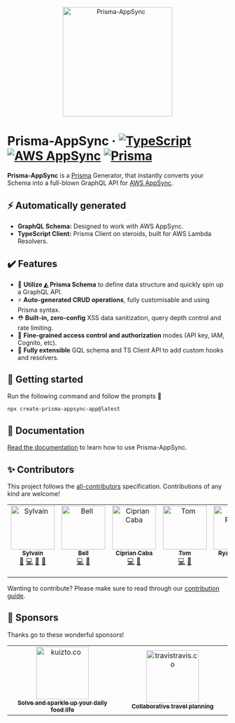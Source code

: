 <p align="center">
    <img width="250" height="250" src="https://prisma-appsync.vercel.app/logo.png" alt="Prisma-AppSync" />
</p>

# Prisma-AppSync &middot; [![TypeScript](https://img.shields.io/badge/-TypeScript-2D3748?logo=typescript&colorA=0096ff&logoColor=fff)](/packages/client/src/) [![AWS AppSync](https://img.shields.io/badge/-AWS%20AppSync-2D3748?logo=amazon-aws&colorA=EB5F05&logoColor=fff)](https://aws.amazon.com/appsync/) [![Prisma](https://img.shields.io/badge/-Prisma%20Generator-2D3748?logo=prisma&colorA=5B67D8&logoColor=fff)](https://www.prisma.io)

**Prisma-AppSync** is a [Prisma](https://www.prisma.io) Generator, that instantly converts your Schema into a full-blown GraphQL&#160;API for [AWS AppSync](https://aws.amazon.com/appsync/).

## ⚡ Automatically generated

- **GraphQL Schema:** Designed to work with AWS AppSync.
- **TypeScript Client:** Prisma Client on steroids, built for AWS Lambda Resolvers.

## ✔️ Features

- 💎 **Utilize ◭ Prisma Schema** to define data structure and quickly spin up a GraphQL API.
- ⚡️ **Auto-generated CRUD operations**, fully customisable and using Prisma syntax.
- ⛑ **Built-in, zero-config** XSS data sanitization, query depth control and rate limiting.
- 🔐 **Fine-grained access control and authorization** modes (API key, IAM, Cognito, etc).
- 🔌 **Fully extensible** GQL schema and TS Client API to add custom hooks and resolvers.

## 🚀 Getting started

Run the following command and follow the prompts 🙂

```shell
npx create-prisma-appsync-app@latest
```

## 📓 Documentation

[Read the documentation](https://prisma-appsync.vercel.app) to learn how to use Prisma-AppSync.

## ✨ Contributors

This project follows the [all-contributors](https://allcontributors.org/) specification. Contributions of any kind are welcome!

<!-- ALL-CONTRIBUTORS-LIST:START - Do not remove or modify this section -->
<!-- prettier-ignore-start -->
<!-- markdownlint-disable -->
<table>
  <tbody>
    <tr>
      <td align="center" valign="top" width="14.28%"><a href="https://sylvainsimao.fr"><img src="https://avatars.githubusercontent.com/u/4679377?v=4?s=100" width="100px;" alt="Sylvain"/><br /><sub><b>Sylvain</b></sub></a><br /><a href="#creator-maoosi" title="Creator & maintainer">🐙</a> <a href="https://github.com/maoosi/prisma-appsync/commits?author=maoosi" title="Code">💻</a> <a href="#ideas-maoosi" title="Ideas, Planning, & Feedback">🤔</a> <a href="https://github.com/maoosi/prisma-appsync/commits?author=maoosi" title="Documentation">📖</a></td>
      <td align="center" valign="top" width="14.28%"><a href="http://bell.moe"><img src="https://avatars.githubusercontent.com/u/3979239?v=4?s=100" width="100px;" alt="Bell"/><br /><sub><b>Bell</b></sub></a><br /><a href="https://github.com/maoosi/prisma-appsync/commits?author=Tenrys" title="Code">💻</a> <a href="#ideas-Tenrys" title="Ideas, Planning, & Feedback">🤔</a></td>
      <td align="center" valign="top" width="14.28%"><a href="http://www.cipriancaba.com"><img src="https://avatars.githubusercontent.com/u/695515?v=4?s=100" width="100px;" alt="Ciprian Caba"/><br /><sub><b>Ciprian Caba</b></sub></a><br /><a href="https://github.com/maoosi/prisma-appsync/commits?author=cipriancaba" title="Code">💻</a> <a href="#ideas-cipriancaba" title="Ideas, Planning, & Feedback">🤔</a></td>
      <td align="center" valign="top" width="14.28%"><a href="https://github.com/tomschut"><img src="https://avatars.githubusercontent.com/u/4933446?v=4?s=100" width="100px;" alt="Tom"/><br /><sub><b>Tom</b></sub></a><br /><a href="https://github.com/maoosi/prisma-appsync/commits?author=tomschut" title="Code">💻</a> <a href="#ideas-tomschut" title="Ideas, Planning, & Feedback">🤔</a></td>
      <td align="center" valign="top" width="14.28%"><a href="http://ryanparker.dev"><img src="https://avatars.githubusercontent.com/u/17558268?v=4?s=100" width="100px;" alt="Ryan Parker"/><br /><sub><b>Ryan Parker</b></sub></a><br /><a href="https://github.com/maoosi/prisma-appsync/commits?author=ryparker" title="Code">💻</a></td>
      <td align="center" valign="top" width="14.28%"><a href="https://www.cameronjjenkinson.com"><img src="https://avatars.githubusercontent.com/u/5429478?v=4?s=100" width="100px;" alt="Cameron Jenkinson"/><br /><sub><b>Cameron Jenkinson</b></sub></a><br /><a href="https://github.com/maoosi/prisma-appsync/commits?author=cjjenkinson" title="Code">💻</a></td>
      <td align="center" valign="top" width="14.28%"><a href="https://github.com/jeremy-white"><img src="https://avatars.githubusercontent.com/u/42325631?v=4?s=100" width="100px;" alt="jeremy-white"/><br /><sub><b>jeremy-white</b></sub></a><br /><a href="https://github.com/maoosi/prisma-appsync/commits?author=jeremy-white" title="Code">💻</a></td>
    </tr>
  </tbody>
</table>

<!-- markdownlint-restore -->
<!-- prettier-ignore-end -->

<!-- ALL-CONTRIBUTORS-LIST:END -->

Wanting to contribute? Please make sure to read through our [contribution guide](https://prisma-appsync.vercel.app/contributing.html).

## 🤟 Sponsors

Thanks go to these wonderful sponsors!

<table>
      <tr>
        <td align="center" style="width:300px;">
            <a href="https://kuizto.co" rel="noopener" target="_blank">
                <img src="https://prisma-appsync.vercel.app/sponsors/kuizto-logo.jpg" width="120px;" alt="kuizto.co"/>
                <br /><sub><b>Solve and sparkle up your daily food life</b></sub>
            </a>
        </td>
        <td align="center" style="width:300px;">
            <a href="https://travistravis.co" rel="noopener" target="_blank">
                <img src="https://prisma-appsync.vercel.app/sponsors/travistravis-logo.jpg" width="120px;" alt="travistravis.co"/>
                <br /><sub><b>Collaborative travel planning</b></sub>
            </a>
        </td>
    </tr>
</table>
